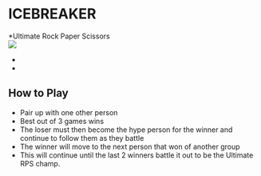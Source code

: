 # ICEBREAKER
*Ultimate Rock Paper Scissors
<br>
<img src= "https://images.discordapp.net/avatars/421090818506358784/ad4a1fad288cf8d6471c067ef414cd53.png?size=512">


-
-
## How to Play
* Pair up with one other person
* Best out of 3 games wins
* The loser must then become the hype person for the winner and continue to follow them as they battle
* The winner will move to the next person that won of another group
* This will continue until the last 2 winners battle it out to be the Ultimate RPS champ.
